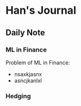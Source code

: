 # Han's Journal
## Daily Note
### ML in Finance
  Problem of ML in Finance:
  - nsaxkjasnx
  - asncjkanlxl
### Hedging
